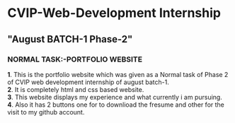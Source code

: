 # CVIP-Web-Development Internship
## "August BATCH-1 Phase-2"

### NORMAL TASK:-PORTFOLIO WEBSITE
 **1**. This is the portfolio website which was given as a Normal task of Phase 2 of  CVIP web development internship of august batch-1.<br>
 **2**. It is completely html and css based website.<br>
 **3**. This website displays my experience and what currently i am pursuing.<br>
 **4**. Also it has 2 buttons one for to downlioad the fresume and other for the visit to my github account.<br>

